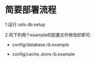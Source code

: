 # 简要部署流程

1.运行 rails db:setup

2.将下列两个example的配置文件修改好即可:

* config/database.rb.example

* config/cache_store.rb.example

